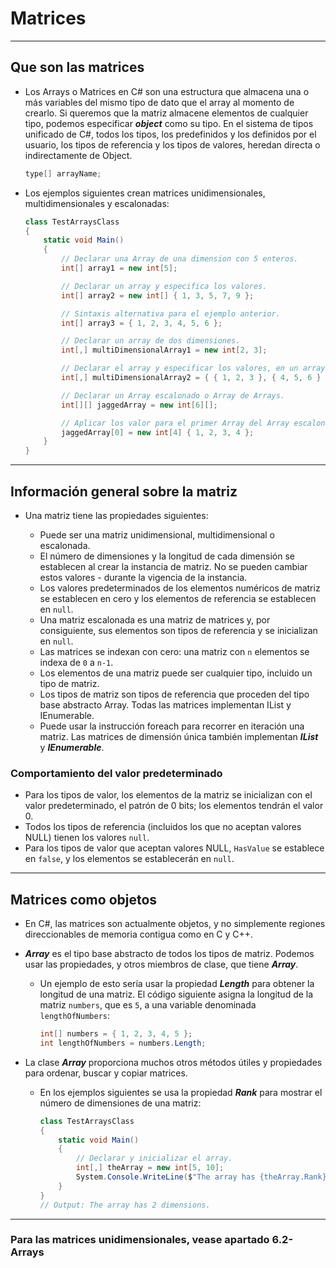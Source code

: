 # Matrices
---

## Que son las matrices

- Los Arrays o Matrices en C# son una estructura que almacena una o más variables del mismo tipo de dato que el array al momento de crearlo. Si queremos que la matriz almacene elementos de cualquier tipo, podemos especificar ***object*** como su tipo. En el sistema de tipos unificado de C#, todos los tipos, los predefinidos y los definidos por el usuario, los tipos de referencia y los tipos de valores, heredan directa o indirectamente de Object.

    ```cs
    type[] arrayName;
    ```

- Los ejemplos siguientes crean matrices unidimensionales, multidimensionales y escalonadas:

    ```cs
    class TestArraysClass
    {
        static void Main()
        {
            // Declarar una Array de una dimension con 5 enteros.
            int[] array1 = new int[5];

            // Declarar un array y especifica los valores. 
            int[] array2 = new int[] { 1, 3, 5, 7, 9 };

            // Sintaxis alternativa para el ejemplo anterior.
            int[] array3 = { 1, 2, 3, 4, 5, 6 };

            // Declarar un array de dos dimensiones.
            int[,] multiDimensionalArray1 = new int[2, 3];

            // Declarar el array y especificar los valores, en un array de dos dimensiones.
            int[,] multiDimensionalArray2 = { { 1, 2, 3 }, { 4, 5, 6 } };

            // Declarar un Array escalonado o Array de Arrays.
            int[][] jaggedArray = new int[6][];

            // Aplicar los valor para el primer Array del Array escalonado.
            jaggedArray[0] = new int[4] { 1, 2, 3, 4 };
        }
    }
    ```
---

## Información general sobre la matriz

- Una matriz tiene las propiedades siguientes:

    - Puede ser una matriz unidimensional, multidimensional o escalonada.
   - El número de dimensiones y la longitud de cada dimensión se establecen al crear la instancia de matriz. No se pueden cambiar estos valores - durante la vigencia de la instancia.
   - Los valores predeterminados de los elementos numéricos de matriz se establecen en cero y los elementos de referencia se establecen en ```null```.
   - Una matriz escalonada es una matriz de matrices y, por consiguiente, sus elementos son tipos de referencia y se inicializan en ```null```.
   - Las matrices se indexan con cero: una matriz con ```n``` elementos se indexa de ```0``` a ```n-1```.
   - Los elementos de una matriz puede ser cualquier tipo, incluido un tipo de matriz.
   - Los tipos de matriz son tipos de referencia que proceden del tipo base abstracto Array. Todas las matrices implementan IList y IEnumerable. 
   - Puede usar la instrucción foreach para recorrer en iteración una matriz. Las matrices de dimensión única también implementan ***IList<T>*** y ***IEnumerable<T>***.

### Comportamiento del valor predeterminado
  - Para los tipos de valor, los elementos de la matriz se inicializan con el valor predeterminado, el patrón de 0 bits; los elementos tendrán el valor 0.
  - Todos los tipos de referencia (incluidos los que no aceptan valores NULL) tienen los valores ```null```.
  - Para los tipos de valor que aceptan valores NULL, ```HasValue``` se establece en ```false```, y los elementos se establecerán en ```null```.

---

## Matrices como objetos

- En C#, las matrices son actualmente objetos, y no simplemente regiones direccionables de memoria contigua como en C y C++. 
- ***Array*** es el tipo base abstracto de todos los tipos de matriz. Podemos usar las propiedades, y otros miembros de clase, que tiene ***Array***. 
 
  - Un ejemplo de esto sería usar la propiedad ***Length*** para obtener la longitud de una matriz. El código siguiente asigna la longitud de la matriz ```numbers```, que es ```5```, a una variable denominada ```lengthOfNumbers```:

    ```cs
    int[] numbers = { 1, 2, 3, 4, 5 };
    int lengthOfNumbers = numbers.Length;
    ```
- La clase ***Array*** proporciona muchos otros métodos útiles y propiedades para ordenar, buscar y copiar matrices. 
  - En los ejemplos siguientes se usa la propiedad ***Rank*** para mostrar el número de dimensiones de una matriz:

    ```cs
    class TestArraysClass
    {
        static void Main()
        {
            // Declarar y inicializar el array.
            int[,] theArray = new int[5, 10];
            System.Console.WriteLine($"The array has {theArray.Rank} dimensions.");
        }
    }
    // Output: The array has 2 dimensions.
    ```
---

### Para las matrices unidimensionales, vease apartado 6.2-Arrays